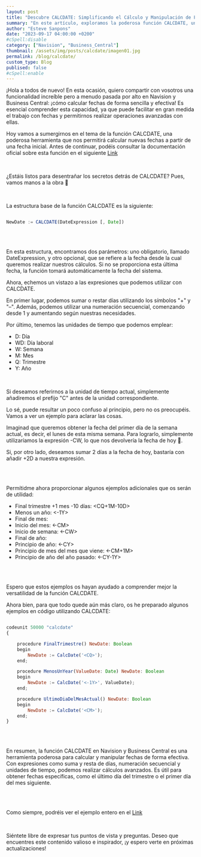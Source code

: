 ```yaml
---
layout: post
title: "Descubre CALCDATE: Simplificando el Cálculo y Manipulación de Fechas en Navision y Business Central"
summary: "En este artículo, exploramos la poderosa función CALCDATE, una herramienta esencial en Navision y Business Central para realizar cálculos avanzados con fechas. Simplifica la gestión del tiempo en tus proyectos y operaciones diarias con CALCDATE."
author: "Esteve Sanpons"
date: "2023-09-17 04:00:00 +0200"
#cSpell:disable
category: ["Navision", "Business_Central"]
thumbnail: /assets/img/posts/calcdate/imagen01.jpg
permalink: /blog/calcdate/
custom_type: Blog
publised: false
#cSpell:enable
---
```


¡Hola a todos de nuevo! En esta ocasión, quiero compartir con vosotros una funcionalidad increíble pero a menudo pasada por alto en Navision y Business Central: ¡cómo calcular fechas de forma sencilla y efectiva! Es esencial comprender esta capacidad, ya que puede facilitar en gran medida el trabajo con fechas y permitirnos realizar operaciones avanzadas con ellas.

Hoy vamos a sumergirnos en el tema de la función CALCDATE, una poderosa herramienta que nos permitirá calcular nuevas fechas a partir de una fecha inicial. Antes de continuar, podéis consultar la documentación oficial sobre esta función en el siguiente [Link](https://learn.microsoft.com/en-us/dynamics-nav/calcdate-function--date-)

<br>

¿Estáis listos para desentrañar los secretos detrás de CALCDATE? Pues, vamos manos a la obra 😤

<br>

La estructura base de la función CALCDATE es la siguiente:

```javascript

NewDate := CALCDATE(DateExpression [, Date])

```

<br><br>

En esta estructura, encontramos dos parámetros: uno obligatorio, llamado DateExpression, y otro opcional, que se refiere a la fecha desde la cual queremos realizar nuestros cálculos. Si no se proporciona esta última fecha, la función tomará automáticamente la fecha del sistema.

Ahora, echemos un vistazo a las expresiones que podemos utilizar con CALCDATE.

En primer lugar, podemos sumar o restar días utilizando los símbolos "+" y "–". Además, podemos utilizar una numeración secuencial, comenzando desde 1 y aumentando según nuestras necesidades.

Por último, tenemos las unidades de tiempo que podemos emplear:

-   D: Día
-   WD: Día laboral
-   W: Semana
-   M: Mes
-   Q: Trimestre
-   Y: Año

<br>

Si deseamos referirnos a la unidad de tiempo actual, simplemente añadiremos el prefijo "C" antes de la unidad correspondiente.

Lo sé, puede resultar un poco confuso al principio, pero no os preocupéis. Vamos a ver un ejemplo para aclarar las cosas.

Imaginad que queremos obtener la fecha del primer día de la semana actual, es decir, el lunes de esta misma semana. Para lograrlo, simplemente utilizaríamos la expresión -CW, lo que nos devolvería la fecha de hoy 🙈.

Si, por otro lado, deseamos sumar 2 días a la fecha de hoy, bastaría con añadir +2D a nuestra expresión.

<br><br>

Permítidme ahora proporcionar algunos ejemplos adicionales que os serán de utilidad:

-   Final trimestre +1 mes -10 días: <CQ+1M-10D>
-   Menos un año: <-1Y>
-   Final de mes: <CM>
-   Inicio del mes: <-CM>
-   Inicio de semana: <-CW>
-   Final de año: <CY>
-   Principio de año: <-CY>
-   Principio de mes del mes que viene: <-CM+1M>
-   Principio de año del año pasado: <-CY-1Y>

<br><br>

Espero que estos ejemplos os hayan ayudado a comprender mejor la versatilidad de la función CALCDATE.

Ahora bien, para que todo quede aún más claro, os he preparado algunos ejemplos en código utilizando CALCDATE:

```javascript

codeunit 50000 "calcdate"
{

    procedure FinalTrimestre() NewDate: Boolean
    begin
        NewDate := CalcDate('<CQ>');
    end;

    procedure MenosUnYear(ValueDate: Date) NewDate: Boolean
    begin
        NewDate := CalcDate('<-1Y>', ValueDate);
    end;

    procedure UltimoDiaDelMesActual() NewDate: Boolean
    begin
        NewDate := CalcDate('<CM>');
    end;
}

```

<br><br>

En resumen, la función CALCDATE en Navision y Business Central es una herramienta poderosa para calcular y manipular fechas de forma efectiva. Con expresiones como suma y resta de días, numeración secuencial y unidades de tiempo, podemos realizar cálculos avanzados. Es útil para obtener fechas específicas, como el último día del trimestre o el primer día del mes siguiente.

<br><br>

Como siempre, podréis ver el ejemplo entero en el [Link](https://github.com/Esanpons/ejemplos-blog/tree/main/AL/CALCDATE)

<br>

Siéntete libre de expresar tus puntos de vista y preguntas. Deseo que encuentres este contenido valioso e inspirador, ¡y espero verte en próximas actualizaciones!
